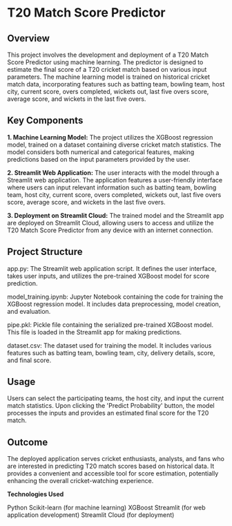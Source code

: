 # **T20 Match Score Predictor**
## **Overview**

This project involves the development and deployment of a T20 Match Score Predictor using machine learning. The predictor is designed to estimate the final score of a T20 cricket match based on various input parameters. The machine learning model is trained on historical cricket match data, incorporating features such as batting team, bowling team, host city, current score, overs completed, wickets out, last five overs score, average score, and wickets in the last five overs.

## **Key Components**

**1. Machine Learning Model:** The project utilizes the XGBoost regression model, trained on a dataset containing diverse cricket match statistics. The model considers both numerical and categorical features, making predictions based on the input parameters provided by the user.

**2. Streamlit Web Application:** The user interacts with the model through a Streamlit web application. The application features a user-friendly interface where users can input relevant information such as batting team, bowling team, host city, current score, overs completed, wickets out, last five overs score, average score, and wickets in the last five overs.

**3. Deployment on Streamlit Cloud:** The trained model and the Streamlit app are deployed on Streamlit Cloud, allowing users to access and utilize the T20 Match Score Predictor from any device with an internet connection.

## **Project Structure**

app.py: The Streamlit web application script. It defines the user interface, takes user inputs, and utilizes the pre-trained XGBoost model for score prediction.

model_training.ipynb: Jupyter Notebook containing the code for training the XGBoost regression model. It includes data preprocessing, model creation, and evaluation.

pipe.pkl: Pickle file containing the serialized pre-trained XGBoost model. This file is loaded in the Streamlit app for making predictions.

dataset.csv: The dataset used for training the model. It includes various features such as batting team, bowling team, city, delivery details, score, and final score.

## **Usage**
Users can select the participating teams, the host city, and input the current match statistics. Upon clicking the 'Predict Probability' button, the model processes the inputs and provides an estimated final score for the T20 match.

## **Outcome**
The deployed application serves cricket enthusiasts, analysts, and fans who are interested in predicting T20 match scores based on historical data. It provides a convenient and accessible tool for score estimation, potentially enhancing the overall cricket-watching experience.

**Technologies Used**

Python
Scikit-learn (for machine learning)
XGBoost
Streamlit (for web application development)
Streamlit Cloud (for deployment)


